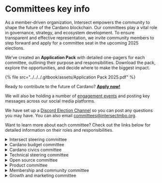 # Committees key info

As a member-driven organization, Intersect empowers the community to shape the future of the Cardano blockchain. Our committees play a vital role in governance, strategy, and ecosystem development. To ensure transparent and effective representation, we invite community members to step forward and apply for a committee seat in the upcoming 2025 elections.

We’ve created an **Application Pack** with detailed one-pagers for each committee, outlining their purpose and responsibilities. Download the pack, explore the opportunities, and decide where to make the biggest impact.

{% file src="../../../.gitbook/assets/Application Pack 2025.pdf" %}

Ready to contribute to the future of Cardano? [**Apply now!**](https://members.intersectmbo.org/)

We will also be holding a number of [engagement events](../../intersect-elections-2025/april-2025-committee-elections/committees-key-info/committee-x-space-events.md) and posting key messages across our social media platforms.

We have set up a [Discord Election Channel](https://discord.com/channels/1136727663583698984/1270677346743222337) so you can post any questions you may have. You can also email [committees@intersectmbo.org](mailto:committees@intersectmbo.org).

Want to learn more about each committee? Check out the links below for detailed information on their roles and responsibilities.

<details>

<summary>Intersect steering committee</summary>

**Committee overview**: The Intersect steering committee (ISC) is a key platform for collaboration, bringing together Intersect committee chairs, the leadership team, and four elected community members. The meetings are held weekly, following a bi-weekly cadence:

* **Intersect Governance Focus** - Led by the leadership team, focusing on the organisational strategy of Intersect.
* **Committee Focus** - Meetings are facilitated by the Committee Chairs, highlighting any specific committee initiatives, risks/issues, or updates etc.

**Number of seats open for election**: 2

</details>

<details>

<summary>Cardano budget committee</summary>

**Committee overview**: The budget committee is an advisory committee that brings together relevant stakeholders from the Cardano Ecosystem. Its purpose is to use these individuals' knowledge and observations to provide guidance, support, and oversight for Cardano’s annual budget processes.

**Number of seats open for election**: 5

To learn more about the committee, click this [link](https://committees.docs.intersectmbo.org/intersect-budget-committee).

</details>

<details>

<summary>Cardano civics committee</summary>

**Committee overview:** The Cardano civics committee ensures that Cardano's governance is accessible, fair, and transparent. It provides facilitation and oversight to the Cardano community on governance. This includes developing and facilitating processes that engage the wider Cardano community in governance and coordinating with subject matter experts where needed.

**Number of seats open for election**: 6

To learn more about the committee, click this [link](https://committees.docs.intersectmbo.org/intersect-civics-committee).

</details>

<details>

<summary>Technical steering committee</summary>

**Committee overview:** The technical steering committee ensures that Cardano's governance is based on sound technical awareness and best practices. TSC provides oversight for delivery from continuity suppliers, facilitates peer review of technical recommendations put forth by other committees, and recommends actions for managing the technical project backlog.

**Number of seats open for election**: 5

To learn more about the committee, click this [link](https://committees.docs.intersectmbo.org/intersect-technical-steering-committee).

</details>

<details>

<summary>Open source committee</summary>

**Committee overview**: The open source committee is a decision-making committee that brings together relevant stakeholders from the Cardano Ecosystem. The purpose of the OSC is to use the knowledge and observations of these committee members to provide guidance, support, and oversight for Intersect's open source initiatives, ensuring alignment with overall business objectives.

**Number of seats open for election**: 5

To learn more about the committee, click this [link](https://committees.docs.intersectmbo.org/intersect-open-source-committee).

</details>

<details>

<summary>Product committee</summary>

**Committee Overview**: The product committee manages the scope and roadmap for Cardano development, covering areas such as Continuity (maintenance, upgrades, core development), features, research, and non-technical categories like marketing. It ensures alignment with Cardano’s strategic goals and drives innovation across the ecosystem.

**Number of seats open for election**: 3

To learn more about the committee, click this [link](https://committees.docs.intersectmbo.org/intersect-product-committee).

</details>

<details>

<summary>Membership and community committee</summary>

**Committee Overview**: The Membership and community committee (MCC) enhances Intersect’s value by overseeing community grants, outreach, and education in the Cardano budget. It serves as a knowledge hub, fostering connections and advising Intersect on membership growth, community support, and events.

**Number of seats open for election**: 5

To learn more about the committee, click this [link](https://committees.docs.intersectmbo.org/intersect-membership-community-committee).

</details>

<details>

<summary>Growth and marketing committee</summary>

**Committee overview**: The growth and marketing committee (GMC) is a strategic planning and decision-making body that brings together founding entities of the Cardano blockchain ecosystem and a diverse group of experienced marketing professionals. Dedicated to advancing innovative and impactful marketing and ecosystem growth strategies, the GMC is committed to attracting, empowering, and directing global marketing initiatives, breaking traditional boundaries that promote the Cardano ecosystem's decentralization, growth, and widespread adoption.

**Number of seats open for election**: 5

To learn more about the committee, click this [link](https://committees.docs.intersectmbo.org/intersect-growth-marketing-committee).

</details>
